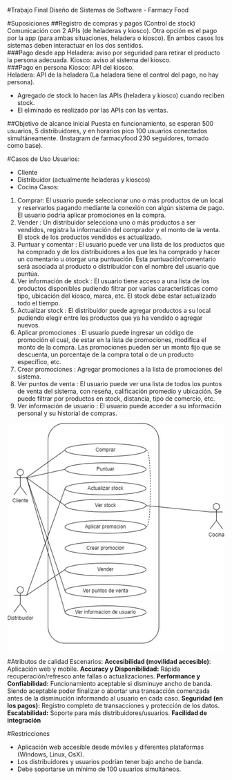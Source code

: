 #Trabajo Final Diseño de Sistemas de Software - Farmacy Food 

#Suposiciones
##Registro de compras y pagos (Control de stock)
Comunicación con 2 APIs (de heladeras y kiosco). Otra opción es el pago por la app (para ambas situaciones, heladera o kiosco). En ambos casos los sistemas deben interactuar en los dos sentidos.  
###Pago desde app
Heladera: aviso por seguridad para retirar el producto la persona adecuada.
Kiosco: aviso al sistema del kiosco.  
###Pago en persona
Kiosco: API del kiosco.  
Heladera: API de la heladera (La heladera tiene el control del pago, no hay persona). 

* Agregado de stock lo hacen las APIs (heladera y kiosco) cuando reciben stock. 
* El eliminado es realizado por las APIs con las ventas.

##Objetivo de alcance inicial
Puesta en funcionamiento, se esperan 500 usuarios, 5 distribuidores, y en horarios pico 100 usuarios conectados simultáneamente. 
(Instagram de farmacyfood 230 seguidores, tomado como base).

#Casos de Uso
Usuarios:
* Cliente
* Distribuidor (actualmente heladeras y kioscos)
* Cocina 
Casos:
1. Comprar: El usuario puede seleccionar uno o más productos de un local y reservarlos pagando mediante la conexión con algún sistema de pago. El usuario podría aplicar promociones en la compra.
2. Vender : Un distribuidor selecciona uno o más productos a ser vendidos, registra la información del comprador y el monto de la venta. El stock de los productos vendidos es actualizado.
3. Puntuar y comentar : El usuario puede ver una lista de los productos que ha comprado y de los distribuidores a los que les ha comprado y hacer un comentario u otorgar una puntuación. Esta puntuación/comentario será asociada al producto o distribuidor con el nombre del usuario que puntúa.
4. Ver información de stock : El usuario tiene acceso a una lista de los productos disponibles pudiendo filtrar por varias características como tipo, ubicación del kiosco, marca, etc. El stock debe estar actualizado todo el tiempo.
5. Actualizar stock : El distribuidor puede agregar productos a su local pudiendo elegir entre los productos que ya ha vendido o agregar nuevos. 
6. Aplicar promociones : El usuario puede ingresar un código de promoción el cual, de estar en la lista de promociones, modifica el monto de la compra. Las promociones pueden ser un monto fijo que se descuenta, un porcentaje de la compra total o de un producto específico, etc.
7. Crear promociones : Agregar promociones a la lista de promociones del sistema.
8. Ver puntos de venta : El usuario puede ver una lista de todos los puntos de venta del sistema, con reseña, calificación promedio y ubicación. Se puede filtrar por productos en stock, distancia, tipo de comercio, etc.
9. Ver información de usuario : El usuario puede acceder a su información personal y su historial de compras.

![Diagrama de Casos de Uso](/Images/DiagramaCasosDeUso.jpeg "Diagrama de casos de uso")

#Atributos de calidad 
Escenarios:
**Accesibilidad (movilidad accesible)**: Aplicación web y mobile.
**Accuracy y Disponibilidad:** Rápida recuperación/refresco ante fallas o actualizaciones.
**Performance y Confiabilidad:** Funcionamiento aceptable si disminuye ancho de banda. Siendo aceptable poder finalizar o abortar una transacción comenzada antes de la disminución informando al usuario en cada caso.
**Seguridad (en los pagos):** Registro completo de transacciones y protección de los datos.
**Escalabilidad:** Soporte para más distribuidores/usuarios.
**Facilidad de integración** 

#Restricciones 
* Aplicación web accesible desde móviles y diferentes plataformas (Windows, Linux, OsX).
* Los distribuidores y usuarios podrían tener bajo ancho de banda.
* Debe soportarse un mínimo de 100 usuarios simultáneos.
